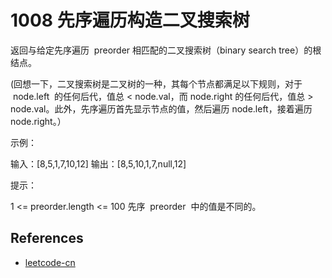 # 1008 先序遍历构造二叉搜索树

返回与给定先序遍历  preorder 相匹配的二叉搜索树（binary search tree）的根结点。

(回想一下，二叉搜索树是二叉树的一种，其每个节点都满足以下规则，对于  node.left  的任何后代，值总 < node.val，而 node.right 的任何后代，值总 > node.val。此外，先序遍历首先显示节点的值，然后遍历 node.left，接着遍历 node.right。）

示例：

输入：[8,5,1,7,10,12]
输出：[8,5,10,1,7,null,12]

提示：

1 <= preorder.length <= 100
先序  preorder  中的值是不同的。

## References

- [leetcode-cn](https://leetcode-cn.com/problems/construct-binary-search-tree-from-preorder-traversal)
